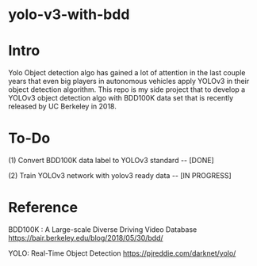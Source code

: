 # yolo-v3-with-bdd

# Intro
Yolo Object detection algo has gained a lot of attention in the last couple years that even big players in autonomous vehicles apply YOLOv3 in their object detection algorithm.
This repo is my side project that to develop a YOLOv3 object detection algo with BDD100K data set that is recently released by UC Berkeley in 2018.

# To-Do
(1) Convert BDD100K data label to YOLOv3 standard -- [DONE]

(2) Train YOLOv3 network with yolov3 ready data -- [IN PROGRESS]

# Reference
BDD100K : A Large-scale Diverse Driving Video Database
https://bair.berkeley.edu/blog/2018/05/30/bdd/

YOLO: Real-Time Object Detection
https://pjreddie.com/darknet/yolo/
